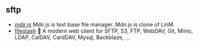 ## sftp

- [mdir.js](https://github.com/la9527/mdir.js) Mdir.js is text base file manager. Mdir.js is clone of LinM.
- [filestash](https://github.com/mickael-kerjean/filestash) 🦄 A modern web client for SFTP, S3, FTP, WebDAV, Git, Minio, LDAP, CalDAV, CardDAV, Mysql, Backblaze, ...